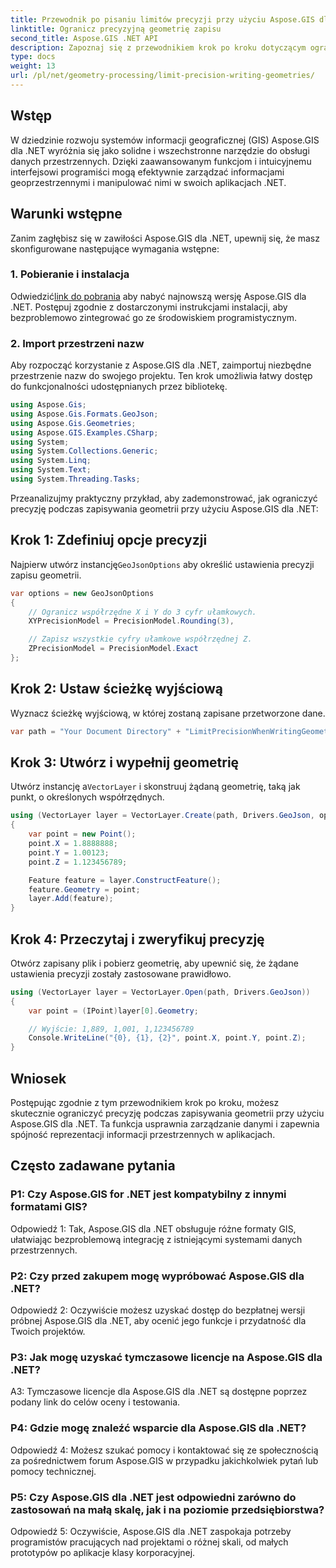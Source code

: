 ```yaml
---
title: Przewodnik po pisaniu limitów precyzji przy użyciu Aspose.GIS dla .NET
linktitle: Ogranicz precyzyjną geometrię zapisu
second_title: Aspose.GIS .NET API
description: Zapoznaj się z przewodnikiem krok po kroku dotyczącym ograniczania precyzji zapisywania geometrii przy użyciu Aspose.GIS dla .NET. Ulepsz zarządzanie danymi przestrzennymi bez wysiłku.
type: docs
weight: 13
url: /pl/net/geometry-processing/limit-precision-writing-geometries/
---
```

## Wstęp

W dziedzinie rozwoju systemów informacji geograficznej (GIS) Aspose.GIS dla .NET wyróżnia się jako solidne i wszechstronne narzędzie do obsługi danych przestrzennych. Dzięki zaawansowanym funkcjom i intuicyjnemu interfejsowi programiści mogą efektywnie zarządzać informacjami geoprzestrzennymi i manipulować nimi w swoich aplikacjach .NET.

## Warunki wstępne

Zanim zagłębisz się w zawiłości Aspose.GIS dla .NET, upewnij się, że masz skonfigurowane następujące wymagania wstępne:

### 1. Pobieranie i instalacja

 Odwiedzić[link do pobrania](https://releases.aspose.com/gis/net/) aby nabyć najnowszą wersję Aspose.GIS dla .NET. Postępuj zgodnie z dostarczonymi instrukcjami instalacji, aby bezproblemowo zintegrować go ze środowiskiem programistycznym.

### 2. Import przestrzeni nazw

Aby rozpocząć korzystanie z Aspose.GIS dla .NET, zaimportuj niezbędne przestrzenie nazw do swojego projektu. Ten krok umożliwia łatwy dostęp do funkcjonalności udostępnianych przez bibliotekę.

```csharp
using Aspose.Gis;
using Aspose.Gis.Formats.GeoJson;
using Aspose.Gis.Geometries;
using Aspose.GIS.Examples.CSharp;
using System;
using System.Collections.Generic;
using System.Linq;
using System.Text;
using System.Threading.Tasks;
```

Przeanalizujmy praktyczny przykład, aby zademonstrować, jak ograniczyć precyzję podczas zapisywania geometrii przy użyciu Aspose.GIS dla .NET:

## Krok 1: Zdefiniuj opcje precyzji

 Najpierw utwórz instancję`GeoJsonOptions` aby określić ustawienia precyzji zapisu geometrii.

```csharp
var options = new GeoJsonOptions
{
    // Ogranicz współrzędne X i Y do 3 cyfr ułamkowych.
    XYPrecisionModel = PrecisionModel.Rounding(3),

    // Zapisz wszystkie cyfry ułamkowe współrzędnej Z.
    ZPrecisionModel = PrecisionModel.Exact
};
```

## Krok 2: Ustaw ścieżkę wyjściową

Wyznacz ścieżkę wyjściową, w której zostaną zapisane przetworzone dane.

```csharp
var path = "Your Document Directory" + "LimitPrecisionWhenWritingGeometries_out.json";
```

## Krok 3: Utwórz i wypełnij geometrię

 Utwórz instancję a`VectorLayer` i skonstruuj żądaną geometrię, taką jak punkt, o określonych współrzędnych.

```csharp
using (VectorLayer layer = VectorLayer.Create(path, Drivers.GeoJson, options))
{
    var point = new Point();
    point.X = 1.8888888;
    point.Y = 1.00123;
    point.Z = 1.123456789;

    Feature feature = layer.ConstructFeature();
    feature.Geometry = point;
    layer.Add(feature);
}
```

## Krok 4: Przeczytaj i zweryfikuj precyzję

Otwórz zapisany plik i pobierz geometrię, aby upewnić się, że żądane ustawienia precyzji zostały zastosowane prawidłowo.

```csharp
using (VectorLayer layer = VectorLayer.Open(path, Drivers.GeoJson))
{
    var point = (IPoint)layer[0].Geometry;

    // Wyjście: 1,889, 1,001, 1,123456789
    Console.WriteLine("{0}, {1}, {2}", point.X, point.Y, point.Z);
}
```

## Wniosek

Postępując zgodnie z tym przewodnikiem krok po kroku, możesz skutecznie ograniczyć precyzję podczas zapisywania geometrii przy użyciu Aspose.GIS dla .NET. Ta funkcja usprawnia zarządzanie danymi i zapewnia spójność reprezentacji informacji przestrzennych w aplikacjach.

## Często zadawane pytania

### P1: Czy Aspose.GIS for .NET jest kompatybilny z innymi formatami GIS?

Odpowiedź 1: Tak, Aspose.GIS dla .NET obsługuje różne formaty GIS, ułatwiając bezproblemową integrację z istniejącymi systemami danych przestrzennych.

### P2: Czy przed zakupem mogę wypróbować Aspose.GIS dla .NET?

Odpowiedź 2: Oczywiście możesz uzyskać dostęp do bezpłatnej wersji próbnej Aspose.GIS dla .NET, aby ocenić jego funkcje i przydatność dla Twoich projektów.

### P3: Jak mogę uzyskać tymczasowe licencje na Aspose.GIS dla .NET?

A3: Tymczasowe licencje dla Aspose.GIS dla .NET są dostępne poprzez podany link do celów oceny i testowania.

### P4: Gdzie mogę znaleźć wsparcie dla Aspose.GIS dla .NET?

Odpowiedź 4: Możesz szukać pomocy i kontaktować się ze społecznością za pośrednictwem forum Aspose.GIS w przypadku jakichkolwiek pytań lub pomocy technicznej.

### P5: Czy Aspose.GIS dla .NET jest odpowiedni zarówno do zastosowań na małą skalę, jak i na poziomie przedsiębiorstwa?

Odpowiedź 5: Oczywiście, Aspose.GIS dla .NET zaspokaja potrzeby programistów pracujących nad projektami o różnej skali, od małych prototypów po aplikacje klasy korporacyjnej.